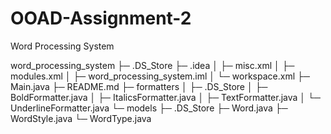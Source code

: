 # OOAD-Assignment-2
Word Processing System

word_processing_system
├─ .DS_Store
├─ .idea
│  ├─ misc.xml
│  ├─ modules.xml
│  ├─ word_processing_system.iml
│  └─ workspace.xml
├─ Main.java
├─ README.md
├─ formatters
│  ├─ .DS_Store
│  ├─ BoldFormatter.java
│  ├─ ItalicsFormatter.java
│  ├─ TextFormatter.java
│  └─ UnderlineFormatter.java
└─ models
   ├─ .DS_Store
   ├─ Word.java
   ├─ WordStyle.java
   └─ WordType.java
